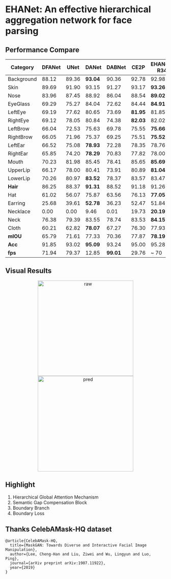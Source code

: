 # EHANet: An effective hierarchical aggregation network for face parsing

## Performance Compare
| Category   | DFANet | UNet  | DANet     | DABNet    | CE2P      | EHANet-R34 |
| ---------- | ------ | ----- | --------- | --------- | --------- | ---------------- |
| Background | 88.12  | 89.36 | **93.04** | 90.36     | 92.78     | 92.98            |
| Skin       | 89.69  | 91.90 | 93.15     | 91.27     | 93.17     | **93.26**        |
| Nose       | 83.96  | 87.45 | 88.92     | 86.04     | 88.54     | **89.02**        |
| EyeGlass   | 69.29  | 75.27 | 84.04     | 72.62     | 84.44     | **84.91**        |
| LeftEye    | 69.19  | 77.62 | 80.65     | 73.69     | **81.95** | 81.85            |
| RightEye   | 69.12  | 78.05 | 80.84     | 74.38     | **82.03** | 82.02            |
| LeftBrow   | 66.04  | 72.53 | 75.63     | 69.78     | 75.55     | **75.66**        |
| RightBrow  | 66.05  | 71.96 | 75.37     | 69.25     | 75.51     | **75.52**        |
| LeftEar    | 66.52  | 75.08 | **78.93** | 72.28     | 78.35     | 78.76            |
| RightEar   | 65.85  | 74.20 | **78.29** | 70.83     | 77.82     | 78.00            |
| Mouth      | 70.23  | 81.98 | 85.45     | 78.41     | 85.65     | **85.69**        |
| UpperLip   | 66.17  | 78.00 | 80.41     | 73.91     | 80.89     | **81.04**        |
| LowerLip   | 70.26  | 80.97 | **83.52** | 78.37     | 83.57     | 83.47            |
| **Hair**   | 86.25  | 88.37 | **91.31** | 88.52     | 91.18     | 91.26            |
| Hat        | 61.02  | 56.07 | 75.87     | 63.56     | 76.13     | **77.05**        |
| Earring    | 25.68  | 39.61 | **52.78** | 36.23     | 52.47     | 51.84            |
| Necklace   | 0.00   | 0.00  | 9.46      | 0.01      | 19.73     | **20.19**        |
| Neck       | 76.38  | 79.39 | 83.55     | 78.74     | 83.53     | **84.15**        |
| Cloth      | 60.21  | 62.82 | **78.07** | 67.27     | 76.30     | 77.93            |
| **mIOU**   | 65.79  | 71.61 | 77.33     | 70.36     | 77.87     | **78.19**        |
| **Acc**    | 91.85  | 93.02 | **95.09** | 93.24     | 95.00     | 95.28            |
| **fps**    | 71.94  | 79.37 | 12.85     | **99.01** | 29.76     | ~ 70             |


## Visual Results
<div><div align=center>
  <img src="https://github.com/JACKYLUO1991/FaceParsing/tree/master/deployment/result/images/228.jpg" width="300" height="300" alt="raw"/>
<img src="https://github.com/JACKYLUO1991/FaceParsing/blob/master/deployment/result/renders/2.png" width="300" height="300" alt="pred"/></div>

## Highlight
1. Hierarchical Global Attention Mechanism
2. Semantic Gap Compensation Block
3. Boundary Branch 
4. Boundary Loss

## Thanks CelebAMask-HQ dataset
```
@article{CelebAMask-HQ,
  title={MaskGAN: Towards Diverse and Interactive Facial Image Manipulation},
  author={Lee, Cheng-Han and Liu, Ziwei and Wu, Lingyun and Luo, Ping},
  journal={arXiv preprint arXiv:1907.11922},
  year={2019}
}
```
